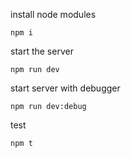 install node modules

```
npm i
```

start the server

```
npm run dev
```

start server with debugger

```
npm run dev:debug
```

test

```
npm t
```
